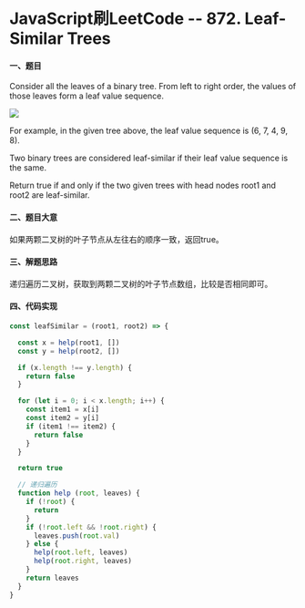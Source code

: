 # JavaScript刷LeetCode -- 872. Leaf-Similar Trees

#### 一、题目

  Consider all the leaves of a binary tree.  From left to right order, the values of those leaves form a leaf value sequence.

  ![](https://s3-lc-upload.s3.amazonaws.com/uploads/2018/07/16/tree.png)

  For example, in the given tree above, the leaf value sequence is (6, 7, 4, 9, 8).

  Two binary trees are considered leaf-similar if their leaf value sequence is the same.

  Return true if and only if the two given trees with head nodes root1 and root2 are leaf-similar.

#### 二、题目大意

  如果两颗二叉树的叶子节点从左往右的顺序一致，返回true。

#### 三、解题思路

  递归遍历二叉树，获取到两颗二叉树的叶子节点数组，比较是否相同即可。

#### 四、代码实现

```JavaScript
const leafSimilar = (root1, root2) => {

  const x = help(root1, [])
  const y = help(root2, [])

  if (x.length !== y.length) {
    return false
  }

  for (let i = 0; i < x.length; i++) {
    const item1 = x[i]
    const item2 = y[i]
    if (item1 !== item2) {
      return false
    }
  }

  return true

  // 递归遍历
  function help (root, leaves) {
    if (!root) {
      return
    }
    if (!root.left && !root.right) {
      leaves.push(root.val)
    } else {
      help(root.left, leaves)
      help(root.right, leaves)
    }
    return leaves
  }
}
```